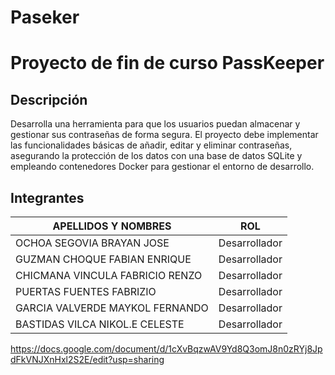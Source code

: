 # Paseker
# Proyecto de fin de curso PassKeeper
## Descripción 
Desarrolla una herramienta para que los usuarios puedan almacenar y gestionar sus contraseñas de forma segura. El proyecto debe implementar las funcionalidades básicas de añadir, editar y eliminar contraseñas, asegurando la protección de los datos con una base de datos SQLite y empleando contenedores Docker para gestionar el entorno de desarrollo.
## Integrantes 
| APELLIDOS Y NOMBRES | ROL |
|------------------------------|-----|
| OCHOA SEGOVIA BRAYAN JOSE | Desarrollador |
| GUZMAN CHOQUE FABIAN ENRIQUE | Desarrollador |
| CHICMANA VINCULA FABRICIO RENZO | Desarrollador |
| PUERTAS FUENTES FABRIZIO | Desarrollador |
| GARCIA VALVERDE MAYKOL FERNANDO | Desarrollador |
| BASTIDAS VILCA NIKOL.E CELESTE | Desarrollador |
https://docs.google.com/document/d/1cXvBqzwAV9Yd8Q3omJ8n0zRYj8JpdFkVNJXnHxl2S2E/edit?usp=sharing
